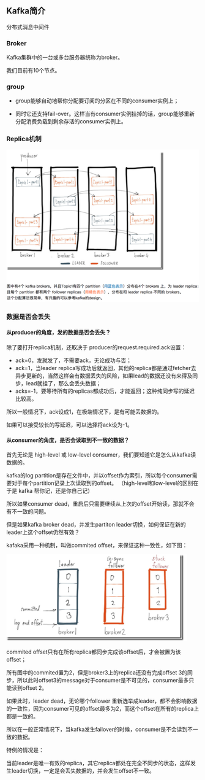 ## Kafka简介

分布式消息中间件

### Broker

Kafka集群中的一台或多台服务器统称为broker。

我们目前有10个节点。

### group

- group能够自动地帮你分配要订阅的分区在不同的consumer实例上；

- 同时它还支持fail-over。这样当有consumer实例挂掉的话，group能够重新分配消费负载到剩余存活的consumer实例上。

### Replica机制

<img src="README.assets/image-20210701103730399.png" alt="image-20210701103730399" style="zoom:50%;" />

### 数据是否会丢失

#### 从producer的角度，发的数据是否会丢失？

除了要打开replica机制，还取决于 producer的request.required.ack设置：

- ack=0，发就发了，不需要ack，无论成功与否；
- ack=1，当leader replica写成功后就返回，其他的replica都是通过fetcher去异步更新的，当然这样会有数据丢失的风险，如果lead的数据还没有来得及同步，lead就挂了，那么会丢失数据；
- acks=-1，要等待所有的replicas都成功后，才能返回；这种纯同步写的延迟比较高。

所以一般情况下，ack设成1，在极端情况下，是有可能丢数据的。

如果可以接受较长的写延迟，可以选择将ack设为-1。

#### 从consumer的角度，是否会读取到不一致的数据？

首先无论是 high-level 或 low-level consumer，我们要知道它是怎么从kafka读数据的。

kafka的log partition是存在文件中，并以offset作为索引，所以每个consumer需要对于每个partition记录上次读取到的offset。 （high-level和low-level的区别在于是 kafka 帮你记，还是你自己记）

所以如果consumer dead，重启后只需要继续从上次的offset开始读，那就不会有不一致的问题。

但是如果kafka broker dead，并发生partiton leader切换，如何保证在新的leader上这个offset仍然有效？

kafaka采用一种机制，叫做commited offset，来保证这种一致性，如下图：

<img src="README.assets/image-20210701110241294.png" alt="image-20210701110241294" style="zoom:50%;" />

commited offset只有在所有replica都同步完成该offset后，才会被置为该offset；

所有图中的commited置为2，但是broker3上的replica还没有完成offset 3的同步，所以此时offset3的message对于consumer是不可见的，consumer最多只能读到offset 2。

如果此时，leader dead，无论哪个follower 重新选举成leader，都不会影响数据的一致性，因为consumer可见的offset最多为2，而这个offset在所有的replica上都是一致的。

所以在一般正常情况下，当kafka发生failover的时候，consumer是不会读到不一致的数据。

特例的情况是：

当前leader是唯一有效的replica，其它replica都处在完全不同步的状态，这样发生leader切换，一定是会丢失数据的，并会发生offset不一致。



